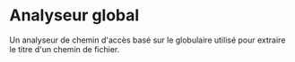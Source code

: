 # Analyseur global


Un analyseur de chemin d'accès basé sur le globulaire utilisé pour extraire le titre d'un chemin de fichier.
